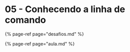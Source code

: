 # 05 - Conhecendo a linha de comando

{% page-ref page="desafios.md" %}

{% page-ref page="aula.md" %}

